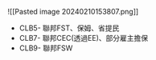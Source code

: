 ![[Pasted image 20240210153807.png]]


- CLB5- 聯邦FST、保姆、省提民
- CLB7- 聯邦CEC(透過EE)、部分雇主擔保
- CLB9- 聯邦FSW


 